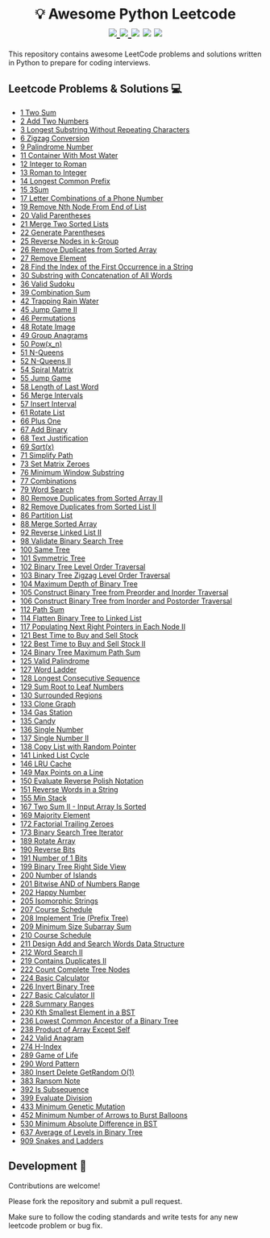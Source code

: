 <div align="middle">
    <h1>
        💡 Awesome Python Leetcode 
        <br>
        <a href="https://awesome.re">
            <img src="https://awesome.re/badge.svg">
        </a>
        <a href="https://github.com/psf/black">
            <img src="https://img.shields.io/badge/code%20style-black-000000.svg">
        </a>
        <a>
            <img src="https://img.shields.io/badge/python-3.10-blue">
        </a>
        <a>
            <img src="https://img.shields.io/badge/tests-passed-brightgreen">
        </a>
        <a>
            <img src="https://img.shields.io/badge/coverage-97%25-brightgreen">
        </a>
    </h1>
</div>

This repository contains awesome LeetCode problems and solutions written in Python to prepare for coding interviews.

## Leetcode Problems & Solutions 💻

- [1 Two Sum](https://leetcode.com/problems/two-sum/description/)
- [2 Add Two Numbers](https://leetcode.com/problems/add-two-numbers/description/)
- [3 Longest Substring Without Repeating Characters](https://leetcode.com/problems/longest-substring-without-repeating-characters/description/)
- [6 Zigzag Conversion](https://leetcode.com/problems/zigzag-conversion/description/)
- [9 Palindrome Number](https://leetcode.com/problems/palindrome-number/description/)
- [11 Container With Most Water](https://leetcode.com/problems/container-with-most-water/description/)
- [12 Integer to Roman](https://leetcode.com/problems/integer-to-roman/description/)
- [13 Roman to Integer](https://leetcode.com/problems/roman-to-integer/description/)
- [14 Longest Common Prefix](https://leetcode.com/problems/longest-common-prefix/description/)
- [15 3Sum](https://leetcode.com/problems/3sum/description/)
- [17 Letter Combinations of a Phone Number](https://leetcode.com/problems/letter-combinations-of-a-phone-number/description/)
- [19 Remove Nth Node From End of List](https://leetcode.com/problems/remove-nth-node-from-end-of-list/description/)
- [20 Valid Parentheses](https://leetcode.com/problems/valid-parentheses/description/)
- [21 Merge Two Sorted Lists](https://leetcode.com/problems/merge-two-sorted-lists/description/)
- [22 Generate Parentheses](https://leetcode.com/problems/generate-parentheses/description/)
- [25 Reverse Nodes in k-Group](https://leetcode.com/problems/reverse-nodes-in-k-group/description/)
- [26 Remove Duplicates from Sorted Array](https://leetcode.com/problems/remove-duplicates-from-sorted-array/description/)
- [27 Remove Element](https://leetcode.com/problems/remove-element/description/)
- [28 Find the Index of the First Occurrence in a String](https://leetcode.com/problems/find-the-index-of-the-first-occurrence-in-a-string/description/)
- [30 Substring with Concatenation of All Words](https://leetcode.com/problems/substring-with-concatenation-of-all-words/description/)
- [36 Valid Sudoku](https://leetcode.com/problems/valid-sudoku/description/)
- [39 Combination Sum](https://leetcode.com/problems/combination-sum/description/)
- [42 Trapping Rain Water](https://leetcode.com/problems/trapping-rain-water/description/)
- [45 Jump Game II](https://leetcode.com/problems/jump-game-ii/description/)
- [46 Permutations](https://leetcode.com/problems/permutations/description/)
- [48 Rotate Image](https://leetcode.com/problems/rotate-image/description/)
- [49 Group Anagrams](https://leetcode.com/problems/group-anagrams/description/)
- [50 Pow(x_n)](https://leetcode.com/problems/powx-n/description/)
- [51 N-Queens](https://leetcode.com/problems/n-queens/description/)
- [52 N-Queens II](https://leetcode.com/problems/n-queens-ii/description/)
- [54 Spiral Matrix](https://leetcode.com/problems/spiral-matrix/description/)
- [55 Jump Game](https://leetcode.com/problems/jump-game/description/)
- [58 Length of Last Word](https://leetcode.com/problems/length-of-last-word/description/)
- [56 Merge Intervals](https://leetcode.com/problems/merge-intervals/description/)
- [57 Insert Interval](https://leetcode.com/problems/insert-interval/description/)
- [61 Rotate List](https://leetcode.com/problems/rotate-list/description/)
- [66 Plus One](https://leetcode.com/problems/plus-one/description)
- [67 Add Binary](https://leetcode.com/problems/add-binary/description/)
- [68 Text Justification](https://leetcode.com/problems/text-justification/description/)
- [69 Sqrt(x)](https://leetcode.com/problems/sqrtx/description/)
- [71 Simplify Path](https://leetcode.com/problems/simplify-path/description/)
- [73 Set Matrix Zeroes](https://leetcode.com/problems/set-matrix-zeroes/description/)
- [76 Minimum Window Substring](https://leetcode.com/problems/minimum-window-substring/description/)
- [77 Combinations](https://leetcode.com/problems/combinations/description/)
- [79 Word Search](https://leetcode.com/problems/word-search/description/)
- [80 Remove Duplicates from Sorted Array II](https://leetcode.com/problems/remove-duplicates-from-sorted-array-ii/description/)
- [82 Remove Duplicates from Sorted List II](https://leetcode.com/problems/remove-duplicates-from-sorted-list-ii/description/)
- [86 Partition List](https://leetcode.com/problems/partition-list/description/)
- [88 Merge Sorted Array](https://leetcode.com/problems/merge-sorted-array/description/)
- [92 Reverse Linked List II](https://leetcode.com/problems/reverse-linked-list-ii/description/)
- [98 Validate Binary Search Tree](https://leetcode.com/problems/validate-binary-search-tree/description/)
- [100 Same Tree](https://leetcode.com/problems/same-tree/description/)
- [101 Symmetric Tree](https://leetcode.com/problems/symmetric-tree/description/)
- [102 Binary Tree Level Order Traversal](https://leetcode.com/problems/binary-tree-level-order-traversal/description/)
- [103 Binary Tree Zigzag Level Order Traversal](https://leetcode.com/problems/binary-tree-zigzag-level-order-traversal/description/)
- [104 Maximum Depth of Binary Tree](https://leetcode.com/problems/maximum-depth-of-binary-tree/description/)
- [105 Construct Binary Tree from Preorder and Inorder Traversal](https://leetcode.com/problems/construct-binary-tree-from-preorder-and-inorder-traversal/description/)
- [106 Construct Binary Tree from Inorder and Postorder Traversal](https://leetcode.com/problems/construct-binary-tree-from-inorder-and-postorder-traversal/description/)
- [112 Path Sum](https://leetcode.com/problems/path-sum/description/)
- [114 Flatten Binary Tree to Linked List](https://leetcode.com/problems/flatten-binary-tree-to-linked-list/description/)
- [117 Populating Next Right Pointers in Each Node II](https://leetcode.com/problems/populating-next-right-pointers-in-each-node-ii/description/)
- [121 Best Time to Buy and Sell Stock](https://leetcode.com/problems/best-time-to-buy-and-sell-stock/description/)
- [122 Best Time to Buy and Sell Stock II](https://leetcode.com/problems/best-time-to-buy-and-sell-stock-ii/description/)
- [124 Binary Tree Maximum Path Sum](https://leetcode.com/problems/binary-tree-maximum-path-sum/description/)
- [125 Valid Palindrome](https://leetcode.com/problems/valid-palindrome/description/)
- [127 Word Ladder](https://leetcode.com/problems/word-ladder/description/)
- [128 Longest Consecutive Sequence](https://leetcode.com/problems/longest-consecutive-sequence/description/)
- [129 Sum Root to Leaf Numbers](https://leetcode.com/problems/sum-root-to-leaf-numbers/description/)
- [130 Surrounded Regions](https://leetcode.com/problems/surrounded-regions/description/)
- [133 Clone Graph](https://leetcode.com/problems/clone-graph/description/)
- [134 Gas Station](https://leetcode.com/problems/gas-station/description/)
- [135 Candy](https://leetcode.com/problems/candy/description/)
- [136 Single Number](https://leetcode.com/problems/single-number/description/)
- [137 Single Number II](https://leetcode.com/problems/single-number-ii/description/)
- [138 Copy List with Random Pointer](https://leetcode.com/problems/copy-list-with-random-pointer/description/)
- [141 Linked List Cycle](https://leetcode.com/problems/linked-list-cycle/description/)
- [146 LRU Cache](https://leetcode.com/problems/lru-cache/description/)
- [149 Max Points on a Line](https://leetcode.com/problems/max-points-on-a-line/description/)
- [150 Evaluate Reverse Polish Notation](https://leetcode.com/problems/evaluate-reverse-polish-notation/description/)
- [151 Reverse Words in a String](https://leetcode.com/problems/reverse-words-in-a-string/description/)
- [155 Min Stack](https://leetcode.com/problems/min-stack/description/)
- [167 Two Sum II - Input Array Is Sorted](https://leetcode.com/problems/two-sum-ii-input-array-is-sorted/description/)
- [169 Majority Element](https://leetcode.com/problems/majority-element/description/)
- [172 Factorial Trailing Zeroes](https://leetcode.com/problems/factorial-trailing-zeroes/description/)
- [173 Binary Search Tree Iterator](https://leetcode.com/problems/binary-search-tree-iterator/description/)
- [189 Rotate Array](https://leetcode.com/problems/rotate-array/description/)
- [190 Reverse Bits](https://leetcode.com/problems/reverse-bits/description/)
- [191 Number of 1 Bits](https://leetcode.com/problems/number-of-1-bits/description/)
- [199 Binary Tree Right Side View](https://leetcode.com/problems/binary-tree-right-side-view/description/)
- [200 Number of Islands](https://leetcode.com/problems/number-of-islands/description/)
- [201 Bitwise AND of Numbers Range](https://leetcode.com/problems/bitwise-and-of-numbers-range/description/)
- [202 Happy Number](https://leetcode.com/problems/happy-number/description/)
- [205 Isomorphic Strings](https://leetcode.com/problems/isomorphic-strings/description/)
- [207 Course Schedule](https://leetcode.com/problems/course-schedule/description/)
- [208 Implement Trie (Prefix Tree)](https://leetcode.com/problems/implement-trie-prefix-tree/description/)
- [209 Minimum Size Subarray Sum](https://leetcode.com/problems/minimum-size-subarray-sum)
- [210 Course Schedule](https://leetcode.com/problems/course-schedule-ii/description/)
- [211 Design Add and Search Words Data Structure](https://leetcode.com/problems/design-add-and-search-words-data-structure/description/)
- [212 Word Search II](https://leetcode.com/problems/word-search-ii/description/)
- [219 Contains Duplicates II](https://leetcode.com/problems/contains-duplicate-ii/description/)
- [222 Count Complete Tree Nodes](https://leetcode.com/problems/count-complete-tree-nodes/description/)
- [224 Basic Calculator](https://leetcode.com/problems/basic-calculator/description/)
- [226 Invert Binary Tree](https://leetcode.com/problems/invert-binary-tree/description/)
- [227 Basic Calculator II](https://leetcode.com/problems/basic-calculator-ii/description/)
- [228 Summary Ranges](https://leetcode.com/problems/summary-ranges/description/)
- [230 Kth Smallest Element in a BST](https://leetcode.com/problems/kth-smallest-element-in-a-bst/description/)
- [236 Lowest Common Ancestor of a Binary Tree](https://leetcode.com/problems/lowest-common-ancestor-of-a-binary-tree/description/)
- [238 Product of Array Except Self](https://leetcode.com/problems/product-of-array-except-self/description/)
- [242 Valid Anagram](https://leetcode.com/problems/valid-anagram/description/)
- [274 H-Index](https://leetcode.com/problems/h-index/description/)
- [289 Game of Life](https://leetcode.com/problems/game-of-life/description/)
- [290 Word Pattern](https://leetcode.com/problems/word-pattern/description/)
- [380 Insert Delete GetRandom O(1)](https://leetcode.com/problems/insert-delete-getrandom-o1/description/)
- [383 Ransom Note](https://leetcode.com/problems/ransom-note/description/)
- [392 Is Subsequence](https://leetcode.com/problems/is-subsequence/description/)
- [399 Evaluate Division](https://leetcode.com/problems/evaluate-division/description/)
- [433 Minimum Genetic Mutation](https://leetcode.com/problems/minimum-genetic-mutation/description/)
- [452 Minimum Number of Arrows to Burst Balloons](https://leetcode.com/problems/minimum-number-of-arrows-to-burst-balloons/description/)
- [530 Minimum Absolute Difference in BST](https://leetcode.com/problems/minimum-absolute-difference-in-bst/description/)
- [637 Average of Levels in Binary Tree](https://leetcode.com/problems/average-of-levels-in-binary-tree/description/)
- [909 Snakes and Ladders](https://leetcode.com/problems/snakes-and-ladders/description/)

## Development 🔧

Contributions are welcome!

Please fork the repository and submit a pull request.

Make sure to follow the coding standards and write tests for any new leetcode problem or bug fix.
